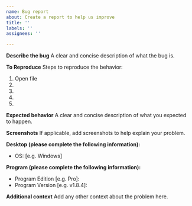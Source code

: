 ```yaml
---
name: Bug report
about: Create a report to help us improve
title: ''
labels: ''
assignees: ''

---
```


**Describe the bug**
A clear and concise description of what the bug is.

**To Reproduce**
Steps to reproduce the behavior:
1. Open file
2.
3.
4.
5.

**Expected behavior**
A clear and concise description of what you expected to happen.

**Screenshots**
If applicable, add screenshots to help explain your problem.

**Desktop (please complete the following information):**
 - OS: [e.g. Windows]

**Program (please complete the following information):**
- Program Edition [e.g. Pro]:
- Program Version [e.g. v1.8.4]:

**Additional context**
Add any other context about the problem here.
